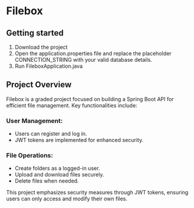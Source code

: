 # Filebox

## Getting started

1. Download the project
2. Open the application.properties file and replace the placeholder CONNECTION_STRING with your valid database details.
3. Run FileboxApplication.java

## Project Overview

Filebox is a graded project focused on building a Spring Boot API for efficient file management. Key functionalities include:

### User Management:

- Users can register and log in.
- JWT tokens are implemented for enhanced security.

### File Operations:

- Create folders as a logged-in user.
- Upload and download files securely.
- Delete files when needed.

This project emphasizes security measures through JWT tokens, ensuring users can only access and modify their own files.